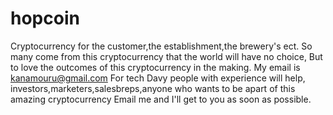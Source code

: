 # hopcoin
Cryptocurrency for the customer,the establishment,the brewery's ect.
So many come from this cryptocurrency that the world will have no choice,
But to love the outcomes of this cryptocurrency in the making.
My email is kanamouru@gmail.com
For tech Davy people with experience will help,
 investors,marketers,salesbreps,anyone who wants to be apart of this amazing cryptocurrency
Email me and I'll get to you as soon as possible.

